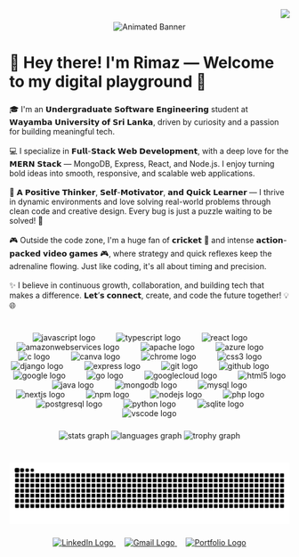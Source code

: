 <img align="right" src="https://visitor-badge.laobi.icu/badge?page_id=MohammadhRimaz.MohammadhRimaz&left_color=black&right_color=orangered&left_text=Viewers"  />

###

<p align="center">
  <img src="https://user-images.githubusercontent.com/74038190/241765440-80728820-e06b-4f96-9c9e-9df46f0cc0a5.gif" alt="Animated Banner" style="max-width: 100%; height: auto;" />
</p>

###

<h1 align="left">👋 Hey there! I'm Rimaz — Welcome to my digital playground 🚀</h1>

###

<p align="left">🎓 I'm an 𝗨𝗻𝗱𝗲𝗿𝗴𝗿𝗮𝗱𝘂𝗮𝘁𝗲 𝗦𝗼𝗳𝘁𝘄𝗮𝗿𝗲 𝗘𝗻𝗴𝗶𝗻𝗲𝗲𝗿𝗶𝗻𝗴 student at 𝗪𝗮𝘆𝗮𝗺𝗯𝗮 𝗨𝗻𝗶𝘃𝗲𝗿𝘀𝗶𝘁𝘆 𝗼𝗳 𝗦𝗿𝗶 𝗟𝗮𝗻𝗸𝗮, driven by curiosity and a passion for building meaningful tech.<br><br>💻 I specialize in 𝗙𝘂𝗹𝗹-𝗦𝘁𝗮𝗰𝗸 𝗪𝗲𝗯 𝗗𝗲𝘃𝗲𝗹𝗼𝗽𝗺𝗲𝗻𝘁, with a deep love for the 𝗠𝗘𝗥𝗡 𝗦𝘁𝗮𝗰𝗸 — MongoDB, Express, React, and Node.js. I enjoy turning bold ideas into smooth, responsive, and scalable web applications.<br><br>🧠 𝗔 𝗣𝗼𝘀𝗶𝘁𝗶𝘃𝗲 𝗧𝗵𝗶𝗻𝗸𝗲𝗿, 𝗦𝗲𝗹𝗳-𝗠𝗼𝘁𝗶𝘃𝗮𝘁𝗼𝗿, 𝗮𝗻𝗱 𝗤𝘂𝗶𝗰𝗸 𝗟𝗲𝗮𝗿𝗻𝗲𝗿 — I thrive in dynamic environments and love solving real-world problems through clean code and creative design. Every bug is just a puzzle waiting to be solved! 🧩<br><br>🎮 Outside the code zone, I'm a huge fan of 𝗰𝗿𝗶𝗰𝗸𝗲𝘁 🏏 and intense 𝗮𝗰𝘁𝗶𝗼𝗻-𝗽𝗮𝗰𝗸𝗲𝗱 𝘃𝗶𝗱𝗲𝗼 𝗴𝗮𝗺𝗲𝘀 🎮, where strategy and quick reflexes keep the adrenaline flowing. Just like coding, it's all about timing and precision.<br><br>✨ I believe in continuous growth, collaboration, and building tech that makes a difference. 𝗟𝗲𝘁’𝘀 𝗰𝗼𝗻𝗻𝗲𝗰𝘁, create, and code the future together! 💡🌐<br><br></p>

###

<p align="left"></p>

###

<p align="left"></p>

###

<div align="center">
  <img src="https://cdn.jsdelivr.net/gh/devicons/devicon/icons/javascript/javascript-original.svg" height="20" alt="javascript logo"  />
  <img width="30" />
  <img src="https://cdn.jsdelivr.net/gh/devicons/devicon/icons/typescript/typescript-original.svg" height="20" alt="typescript logo"  />
  <img width="30" />
  <img src="https://cdn.jsdelivr.net/gh/devicons/devicon/icons/react/react-original.svg" height="20" alt="react logo"  />
  <img width="30" />
  <img src="https://cdn.jsdelivr.net/gh/devicons/devicon/icons/amazonwebservices/amazonwebservices-line-wordmark.svg" height="20" alt="amazonwebservices logo"  />
  <img width="30" />
  <img src="https://cdn.jsdelivr.net/gh/devicons/devicon/icons/apache/apache-original.svg" height="20" alt="apache logo"  />
  <img width="30" />
  <img src="https://cdn.jsdelivr.net/gh/devicons/devicon/icons/azure/azure-original.svg" height="20" alt="azure logo"  />
  <img width="30" />
  <img src="https://cdn.jsdelivr.net/gh/devicons/devicon/icons/c/c-original.svg" height="20" alt="c logo"  />
  <img width="30" />
  <img src="https://cdn.jsdelivr.net/gh/devicons/devicon/icons/canva/canva-original.svg" height="20" alt="canva logo"  />
  <img width="30" />
  <img src="https://cdn.jsdelivr.net/gh/devicons/devicon/icons/chrome/chrome-original.svg" height="20" alt="chrome logo"  />
  <img width="30" />
  <img src="https://cdn.jsdelivr.net/gh/devicons/devicon/icons/css3/css3-original.svg" height="20" alt="css3 logo"  />
  <img width="30" />
  <img src="https://cdn.jsdelivr.net/gh/devicons/devicon/icons/django/django-plain.svg" height="20" alt="django logo"  />
  <img width="30" />
  <img src="https://cdn.jsdelivr.net/gh/devicons/devicon/icons/express/express-original.svg" height="20" alt="express logo"  />
  <img width="30" />
  <img src="https://cdn.jsdelivr.net/gh/devicons/devicon/icons/git/git-original.svg" height="20" alt="git logo"  />
  <img width="30" />
  <img src="https://cdn.jsdelivr.net/gh/devicons/devicon/icons/github/github-original.svg" height="20" alt="github logo"  />
  <img width="30" />
  <img src="https://cdn.jsdelivr.net/gh/devicons/devicon/icons/google/google-original.svg" height="20" alt="google logo"  />
  <img width="30" />
  <img src="https://cdn.jsdelivr.net/gh/devicons/devicon/icons/go/go-original.svg" height="20" alt="go logo"  />
  <img width="30" />
  <img src="https://cdn.jsdelivr.net/gh/devicons/devicon/icons/googlecloud/googlecloud-original.svg" height="20" alt="googlecloud logo"  />
  <img width="30" />
  <img src="https://cdn.jsdelivr.net/gh/devicons/devicon/icons/html5/html5-original.svg" height="20" alt="html5 logo"  />
  <img width="30" />
  <img src="https://cdn.jsdelivr.net/gh/devicons/devicon/icons/java/java-original.svg" height="20" alt="java logo"  />
  <img width="30" />
  <img src="https://cdn.jsdelivr.net/gh/devicons/devicon/icons/mongodb/mongodb-original.svg" height="20" alt="mongodb logo"  />
  <img width="30" />
  <img src="https://cdn.jsdelivr.net/gh/devicons/devicon/icons/mysql/mysql-original.svg" height="20" alt="mysql logo"  />
  <img width="30" />
  <img src="https://cdn.jsdelivr.net/gh/devicons/devicon/icons/nextjs/nextjs-original.svg" height="20" alt="nextjs logo"  />
  <img width="30" />
  <img src="https://cdn.jsdelivr.net/gh/devicons/devicon/icons/npm/npm-original-wordmark.svg" height="20" alt="npm logo"  />
  <img width="30" />
  <img src="https://cdn.jsdelivr.net/gh/devicons/devicon/icons/nodejs/nodejs-original.svg" height="20" alt="nodejs logo"  />
  <img width="30" />
  <img src="https://cdn.jsdelivr.net/gh/devicons/devicon/icons/php/php-original.svg" height="20" alt="php logo"  />
  <img width="30" />
  <img src="https://cdn.jsdelivr.net/gh/devicons/devicon/icons/postgresql/postgresql-original.svg" height="20" alt="postgresql logo"  />
  <img width="30" />
  <img src="https://cdn.jsdelivr.net/gh/devicons/devicon/icons/python/python-original.svg" height="20" alt="python logo"  />
  <img width="30" />
  <img src="https://cdn.jsdelivr.net/gh/devicons/devicon/icons/sqlite/sqlite-original.svg" height="20" alt="sqlite logo"  />
  <img width="30" />
  <img src="https://cdn.jsdelivr.net/gh/devicons/devicon/icons/vscode/vscode-original.svg" height="20" alt="vscode logo"  />
</div>

###

<div align="center">
  <img src="https://github-readme-stats.vercel.app/api?username=MohammadhRimaz&hide_title=false&hide_rank=false&show_icons=true&include_all_commits=true&count_private=true&disable_animations=false&theme=dracula&locale=en&hide_border=false&order=1" height="150" alt="stats graph"  />
  <img src="https://github-readme-stats.vercel.app/api/top-langs?username=MohammadhRimaz&locale=en&hide_title=false&layout=compact&card_width=320&langs_count=7&theme=tokyonight&hide_border=false&order=2" height="150" alt="languages graph"  />
  
  <img src="https://github-profile-trophy.vercel.app?username=MohammadhRimaz&theme=dracula&column=-1&row=1&margin-w=8&margin-h=8&no-bg=false&no-frame=false&order=4" height="150" alt="trophy graph"  />
</div>

###

<br clear="both">

<img src="https://raw.githubusercontent.com/MohammadhRimaz/MohammadhRimaz/output/snake.svg" alt="Snake animation" />

###

<p align="center">
  <a href="https://www.linkedin.com/in/mohammadh-rimaz-28673327b" target="_blank" rel="noopener noreferrer">
    <img src="https://raw.githubusercontent.com/maurodesouza/profile-readme-generator/master/src/assets/icons/social/linkedin/default.svg" width="30" alt="LinkedIn Logo" />
  </a>
  &nbsp;&nbsp;&nbsp;
  <a href="https://mohammadhrimaz@gmail.com" target="_blank" rel="noopener noreferrer">
    <img src="https://raw.githubusercontent.com/maurodesouza/profile-readme-generator/master/src/assets/icons/social/gmail/default.svg" width="30" alt="Gmail Logo" />
  </a>
  &nbsp;&nbsp;&nbsp;
  <a href="https://rimazportfolio.framer.website/" target="_blank" rel="noopener noreferrer">
    <img src="https://images.creativefabrica.com/products/previews/2024/05/19/H7M7BBUjN/2gh4jPubmQgdnNd5SY0ItAxxK1y-mobile.jpg" width="30" alt="Portfolio Logo" />
  </a>
</p>

###
